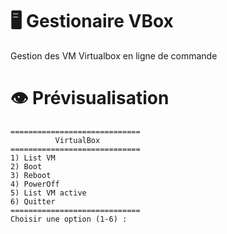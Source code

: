# 🖥️ Gestionaire VBox

Gestion des VM Virtualbox en ligne de commande


# 👁️ Prévisualisation

```
=============================
          VirtualBox
=============================
1) List VM
2) Boot
3) Reboot
4) PowerOff
5) List VM active
6) Quitter
=============================
Choisir une option (1-6) :
```
